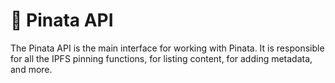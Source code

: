 # 👊 Pinata API

The Pinata API is the main interface for working with Pinata. It is responsible for all the IPFS pinning functions, for listing content, for adding metadata, and more.&#x20;
